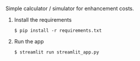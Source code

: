 Simple calculator / simulator for enhancement costs.

1. Install the requirements

   ```
   $ pip install -r requirements.txt
   ```

2. Run the app

   ```
   $ streamlit run streamlit_app.py
   ```
